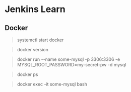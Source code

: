 # Jenkins Learn

## Docker

>systemctl start docker

>docker version

>docker run --name some-mysql -p 3306:3306 -e MYSQL_ROOT_PASSWORD=my-secret-pw -d mysql

>docker ps

>docker exec -it some-mysql bash
